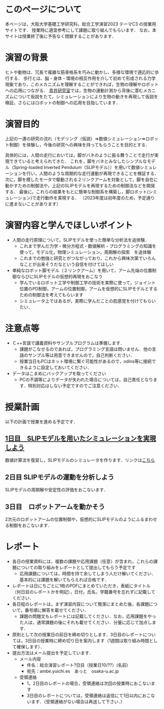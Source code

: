 # このページについて
本ページは，大阪大学基礎工学研究科，総合工学演習2023 テーマC3 の授業用サイトです．
授業時に適宜参考にして課題に取り組んでもらいます．
なお，本サイトは授業終了後に予告なく閉鎖することがあります．

# 演習の背景
ヒトや動物は、冗長で複雑な筋骨格系を巧みに動かし、多様な環境で適応的に歩行する．
歩行とは、脳・身体・環境の相互作用を介して初めて形成される力学現象であり，このメカニズムを理解することができれば，生物の理解やロボットへの応用につながる．
[青井研究室](https://mechbiosys.me.es.osaka-u.ac.jp/)では，生物の運動計測から背後に潜むメカニズムについて仮説をたて，シミュレーションにより生物の動きを再現して仮説を検証，さらにはロボットの制御への応用を目指しています．

# 演習目的
上記の一連の研究の流れ（モデリング（仮説）=>数値シミュレーション=>ロボット制御）を体験し，今後の研究への興味を持ってもらうことを目的とする．

具体的には，人間の走行においては，脚がバネのように振る舞うことで走行が実現できていると考えられてきた．
これを，脚をバネとみなしたシンプルなモデル（Spring-loaded Inverted Pendulum（SLIPモデル））を用いて数値シミュレーションを行い，人間のような周期的な走行運動が再現できることを検証する．
次に，脚を模したモータで駆動される２リンクアームを対象として，脚を自在に動かすための制御法や，上記のSLIPモデルを再現するための制御法などを開発する．
最後に，これらの結果をもとに簡単な制御系を構築し，脚ロボット(シミュレーション)で走行動作を実現する．
（2023年度は初年度のため，予定通りに進まないことがあります）

# 演習内容と学んでほしいポイント
-  人間の走行原理について，SLIPモデルを使った簡単な分析法を追体験．
   -  これまで学んだ力学・微分方程式・数値解析・プログラミングの知識を使って，モデル化，物理シミュレーション，周期解の探索　を追体験
   -  これまでの勉強と研究とがつながっており，これから興味次第でいろんなことが出来そうだなという自信を付けてほしい
-  単純なロボット脚モデル（２リンクアーム）を用いて，アーム先端の位置制御ならびにSLIPモデルの仮想的再現をおこなう
   -  学んでいるロボット工学や制御工学の技術を実際に使って，ジョイント位置のPD制御，アームの位置制御，アームを仮想的にSLIPモデルとするための制御法を考えてもらいます
   -  シミュレータ上ではあるが，実際に学んだことの肌感覚を付けてもらいたい．

# 注意点等
- Ｃ++言語で講義資料やサンプルプログラムは準備します．
  - 課題がこなせるのであれば，プログラミング言語は問いません．他の言語のサンプル等は用意できませんので，自己判断ください．
  - 授業当日もPCはネット環境に繋ぐ可能性があるので，odins等に接続できるように設定しておいてください．
- データはこまめにバックアップを取ってください
  - PCの不調等によりデータが失われた場合については，自己責任となります．特別対応はしない予定ですのでご注意ください．

# 授業計画
以下の計画で授業を進める予定です．

## [1日目　SLIPモデルを用いたシミュレーションを実現しよう](https://github.com/amby-1/sogoenshu_2023/blob/main/Day_1.md)
数値計算法を復習し，SLIPモデルのシミュレータを作ります．リンクは[こちら](https://github.com/amby-1/sogoenshu_2023/blob/main/Day_1.md)

## 2日目 SLIPモデルの運動を分析しよう
SLIPモデルの周期解や安定性の評価をおこないます．

## 3日目　ロボットアームを動かそう
2次元のロボットアームの位置制御や，仮想的にSLIPモデルのようにふるまわせる制御をおこないます．

# レポート
- 各日の授業資料には，複数の課題や応用課題（任意）が含まれ，これらの課題についての取り組みをレポートとして提出してもらう予定です
  - 応用課題については，時間を持て余してしまう人だけ解いてください．基本的には課題を解いてもらえれば合格です．
- レポートは日にちごとに1枚のPDFにまとめていただき，表紙にタイトル（何日目のレポートかを明記），日付，氏名，学籍番号を忘れずに記載してください．
- 各日程のレポートは，まず演習内容について簡潔にまとめた後，各課題について，番号順に解答を載せてください．
  - 課題の問題文もレポートには記載してください．なお，応用課題をやった人は，通常課題の後にそれも載せてください．分量に応じて加点します．
- 原則として次の授業日の前日を締め切りとします．3日目のレポートについては，3日目の授業時に締め切り日を案内します（1週間は取り組み時間として確保します）．
- 提出方法はメール提出を予定しています．
  - メール内容
    - 件名：総合演習レポート?日目（授業日10/??）(名前)
    - 宛先：ambe.yuichi.es　あっと　osaka-u.ac.jp
  - 受領連絡
    - 1，2日目のレポートの場合，受領連絡は次回の授業時におこないます
    - 3日目のレポートについては，受領連絡は返信にて1日以内におこないます．（受領連絡がない場合は再送して下さい．）

